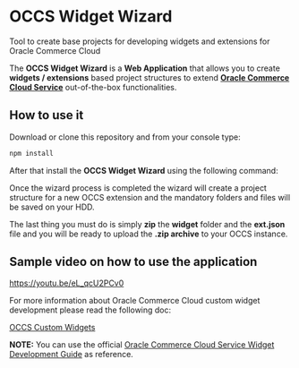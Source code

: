 # OCCS Widget Wizard

Tool to create base projects for developing widgets and extensions for Oracle Commerce Cloud

The **OCCS Widget Wizard** is a **Web Application** that allows you to create **widgets / extensions** based project structures to extend **[Oracle Commerce Cloud Service](https://cloud.oracle.com/en_US/commerce-cloud)** out-of-the-box functionalities.

## How to use it

Download or clone this repository and from your console type:

```javascript
npm install
```

After that install the **OCCS Widget Wizard** using the following command:

Once the wizard process is completed the wizard will create a project structure for a new OCCS extension and the mandatory folders and files will be saved on your HDD.

The last thing you must do is simply **zip** the **widget** folder and the **ext.json** file and you will be ready to upload the **.zip archive** to your OCCS instance.

## Sample video on how to use the application

https://youtu.be/eL_qcU2PCv0

For more information about Oracle Commerce Cloud custom widget development please read the following doc:

[OCCS Custom Widgets](https://docs.oracle.com/cd/E65426_01/Cloud.15-3/WidgetDev/html/s0201developacustomwidget01.html)

**NOTE:** You can use the official [Oracle Commerce Cloud Service Widget Development Guide](http://docs.oracle.com/cd/E65426_01/Cloud.15-3/WidgetDev/html/s0201developacustomwidget01.html) as reference.
